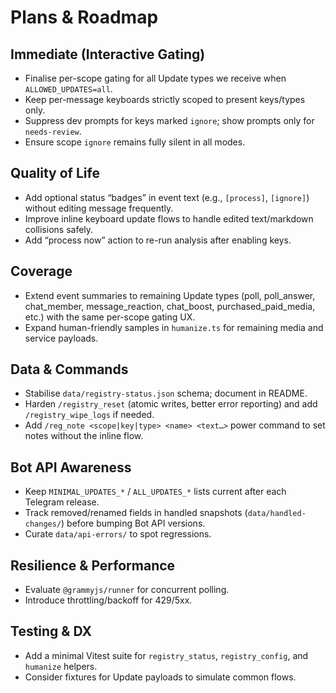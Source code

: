 # Plans & Roadmap

## Immediate (Interactive Gating)
- Finalise per-scope gating for all Update types we receive when `ALLOWED_UPDATES=all`.
- Keep per-message keyboards strictly scoped to present keys/types only.
- Suppress dev prompts for keys marked `ignore`; show prompts only for `needs-review`.
- Ensure scope `ignore` remains fully silent in all modes.

## Quality of Life
- Add optional status “badges” in event text (e.g., `[process]`, `[ignore]`) without editing message frequently.
- Improve inline keyboard update flows to handle edited text/markdown collisions safely.
- Add “process now” action to re-run analysis after enabling keys.

## Coverage
- Extend event summaries to remaining Update types (poll, poll_answer, chat_member, message_reaction, chat_boost, purchased_paid_media, etc.) with the same per-scope gating UX.
- Expand human-friendly samples in `humanize.ts` for remaining media and service payloads.

## Data & Commands
- Stabilise `data/registry-status.json` schema; document in README.
- Harden `/registry_reset` (atomic writes, better error reporting) and add `/registry_wipe_logs` if needed.
- Add `/reg_note <scope|key|type> <name> <text…>` power command to set notes without the inline flow.

## Bot API Awareness
- Keep `MINIMAL_UPDATES_*` / `ALL_UPDATES_*` lists current after each Telegram release.
- Track removed/renamed fields in handled snapshots (`data/handled-changes/`) before bumping Bot API versions.
- Curate `data/api-errors/` to spot regressions.

## Resilience & Performance
- Evaluate `@grammyjs/runner` for concurrent polling.
- Introduce throttling/backoff for 429/5xx.

## Testing & DX
- Add a minimal Vitest suite for `registry_status`, `registry_config`, and `humanize` helpers.
- Consider fixtures for Update payloads to simulate common flows.

